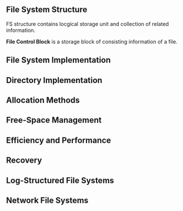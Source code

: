 ## File System Structure

FS structure contains locgical storage unit and collection of related information.

**File Control Block** is a storage block of consisting information of a file.

## File System Implementation

## Directory Implementation

## Allocation Methods

## Free-Space Management

## Efficiency and Performance

## Recovery

## Log-Structured File Systems

## Network File Systems